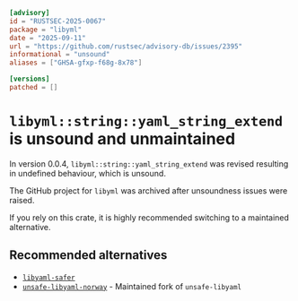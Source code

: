 ```toml
[advisory]
id = "RUSTSEC-2025-0067"
package = "libyml"
date = "2025-09-11"
url = "https://github.com/rustsec/advisory-db/issues/2395"
informational = "unsound"
aliases = ["GHSA-gfxp-f68g-8x78"]

[versions]
patched = []
```

# `libyml::string::yaml_string_extend` is unsound and unmaintained

In version 0.0.4, `libyml::string::yaml_string_extend` was revised resulting in undefined behaviour, which is unsound.

The GitHub project for `libyml` was archived after unsoundness issues were raised.

If you rely on this crate, it is highly recommended switching to a maintained alternative.

## Recommended alternatives

- [`libyaml-safer`](https://crates.io/crates/libyaml-safer) 
- [`unsafe-libyaml-norway`](https://crates.io/crates/unsafe-libyaml-norway) - Maintained fork of `unsafe-libyaml`
